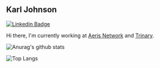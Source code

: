 ## Karl Johnson
[![Linkedin Badge](https://img.shields.io/badge/-blue?style=flat-square&logo=Linkedin&logoColor=white&link=https://www.linkedin.com/in/karljohnsonit/)](https://www.linkedin.com/in/karljohnsonit/)

Hi there, I'm currently working at [Aeris Network](https://aerisnetwork.com/) and [Trinary](https://trinary.ca/).

![Anurag's github stats](https://github-readme-stats.vercel.app/api?username=karljohns0n&count_private=true&show_icons=true")

![Top Langs](https://github-readme-stats.vercel.app/api/top-langs/?username=karljohns0n)
